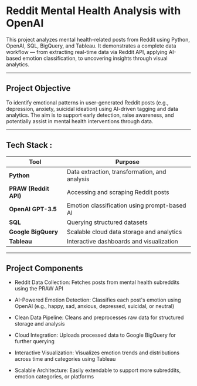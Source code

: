 # Reddit Mental Health Analysis with OpenAI
This project analyzes mental health-related posts from Reddit using Python, OpenAI, SQL, BigQuery, and Tableau. It demonstrates a complete data workflow — from extracting real-time data via Reddit API, applying AI-based emotion classification, to uncovering insights through visual analytics.

---

## Project Objective

To identify emotional patterns in user-generated Reddit posts (e.g., depression, anxiety, suicidal ideation) using AI-driven tagging and data analytics. The aim is to support early detection, raise awareness, and potentially assist in mental health interventions through data.

---

## Tech Stack :

| Tool                  | Purpose                                       |
| --------------------- | --------------------------------------------- |
| **Python**            | Data extraction, transformation, and analysis |
| **PRAW (Reddit API)** | Accessing and scraping Reddit posts           |
| **OpenAI GPT-3.5**    | Emotion classification using prompt-based AI  |
| **SQL**               | Querying structured datasets                  |
| **Google BigQuery**   | Scalable cloud data storage and analytics     |
| **Tableau**           | Interactive dashboards and visualization      |

---

## Project Components

- Reddit Data Collection: Fetches posts from mental health subreddits using the PRAW API

- AI-Powered Emotion Detection: Classifies each post's emotion using OpenAI (e.g., happy, sad, anxious, depressed, suicidal, or neutral)

- Clean Data Pipeline: Cleans and preprocesses raw data for structured storage and analysis

- Cloud Integration: Uploads processed data to Google BigQuery for further querying

- Interactive Visualization: Visualizes emotion trends and distributions across time and categories using Tableau

- Scalable Architecture: Easily extendable to support more subreddits, emotion categories, or platforms
